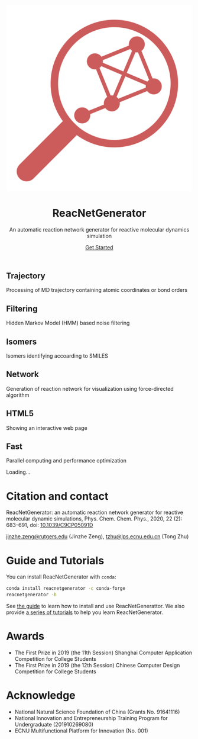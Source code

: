 <header class="hero">

![Logo](_static/reacnetgen.svg)

# ReacNetGenerator

An automatic reaction network generator for reactive molecular dynamics simulation

<a href="/guide/install.html" class="nav-link action-button">Get Started</a>

</header>

<div class="features">

## Trajectory

Processing of MD trajectory containing atomic coordinates or bond orders

## Filtering

Hidden Markov Model (HMM) based noise filtering

## Isomers

Isomers identifying accoarding to SMILES

## Network

Generation of reaction network for visualization using force-directed algorithm

## HTML5

Showing an interactive web page

## Fast

Parallel computing and performance optimization

</div>

<div class="bilitube" data-youtube="TI21SI9YPfo" data-bvid="BV175411N7uG">Loading...</div>

# Citation and contact

ReacNetGenerator: an automatic reaction network generator for reactive molecular dynamic simulations, Phys. Chem. Chem. Phys., 2020, 22 (2): 683–691, doi: [10.1039/C9CP05091D](https://dx.doi.org/10.1039/C9CP05091D)

jinzhe.zeng@rutgers.edu (Jinzhe Zeng), tzhu@lps.ecnu.edu.cn (Tong Zhu)

# Guide and Tutorials

You can install ReacNetGenerator with `conda`:

```sh
conda install reacnetgenerator -c conda-forge
reacnetgenerator -h
```

See [the guide](guide/index) to learn how to install and use ReacNetGenerattor. We also provide [a series of tutorials](tutorial/index) to help you learn ReacNetGenerator.

# Awards
* The First Prize in 2019 (the 11th Session) Shanghai Computer Application Competition for College Students
* The First Prize in 2019 (the 12th Session) Chinese Computer Design Competition for College Students

# Acknowledge
* National Natural Science Foundation of China (Grants No. 91641116)
* National Innovation and Entrepreneurship Training Program for Undergraduate (201910269080)
* ECNU Multifunctional Platform for Innovation (No. 001)



